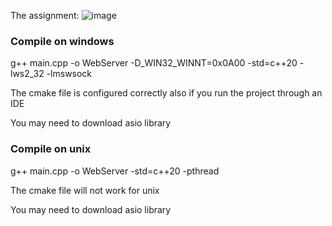 The assignment:
![image](https://github.com/user-attachments/assets/9f1e6b8b-1d9c-4d01-97d1-fce88c815440)

<h3>Compile on windows</h3>

g++ main.cpp -o WebServer -D_WIN32_WINNT=0x0A00 -std=c++20 -lws2_32 -lmswsock

The cmake file is configured correctly also if you run the project through an IDE

You may need to download asio library


<h3>Compile on unix</h3>

g++ main.cpp -o WebServer -std=c++20 -pthread

The cmake file will not work for unix

You may need to download asio library
